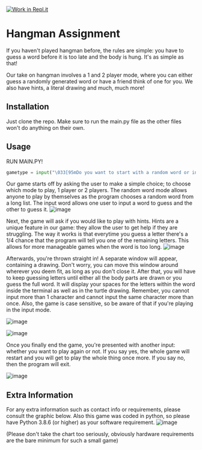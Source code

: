 [![Work in Repl.it](https://classroom.github.com/assets/work-in-replit-14baed9a392b3a25080506f3b7b6d57f295ec2978f6f33ec97e36a161684cbe9.svg)](https://classroom.github.com/online_ide?assignment_repo_id=350247&assignment_repo_type=GroupAssignmentRepo)
# Hangman Assignment

If you haven't played hangman before, the rules are simple: you have to guess a word before it is too late and the body is hung. It's as simple as that!

Our take on hangman involves a 1 and 2 player mode, where you can either guess a randomly generated word or have a friend think of one for you. We also have hints, a literal drawing and much, much more!

## Installation

Just clone the repo. Make sure to run the main.py file as the other files won't do anything on their own.

## Usage

RUN MAIN.PY!

```python
gametype = input("\033[95mDo you want to start with a random word or input a word? (R/I): \033[0m")
```
Our game starts off by asking the user to make a simple choice; to choose which mode to play, 1 player or 2 players. The random word mode allows anyone to play by themselves as the program chooses a random word from a long list. The input word allows one user to input a word to guess and the other to guess it.
![image](https://user-images.githubusercontent.com/74550921/105124345-f6b49480-5aa7-11eb-80eb-18ecb00eaae2.png)

Next, the game will ask if you would like to play with hints. Hints are a unique feature in our game: they allow the user to get help if they are struggling. The way it works is that everytime you guess a letter there's a 1/4 chance that the program will tell you one of the remaining letters. This allows for more manageable games when the word is too long.
![image](https://user-images.githubusercontent.com/74550921/105124385-0d5aeb80-5aa8-11eb-97fb-723fea9eb930.png)

Afterwards, you're thrown straight in! A separate window will appear, containing a drawing. Don't worry, you can move this window around wherever you deem fit, as long as you don't close it. After that, you will have to keep guessing letters until either all the body parts are drawn or you guess the full word. It will display your spaces for the letters within the word inside the terminal as well as in the turtle drawing. Remember, you cannot input more than 1 character and cannot input the same character more than once. Also, the game is case sensitive, so be aware of that if you're playing in the input mode.

![image](https://user-images.githubusercontent.com/74550921/105124449-2a8fba00-5aa8-11eb-9fe7-33c72f6c073b.png)

![image](https://user-images.githubusercontent.com/74550921/105124516-4bf0a600-5aa8-11eb-8754-2fd91a8c675f.png)

Once you finally end the game, you're presented with another input: whether you want to play again or not. If you say yes, the whole game will restart and you will get to play the whole thing once more. If you say no, then the program will exit.

![image](https://user-images.githubusercontent.com/74550921/105124592-6dea2880-5aa8-11eb-982b-8f72ba1d2d86.png)

## Extra Information

For any extra information such as contact info or requirements, please consult the graphic below.
Also this game was coded in python, so please have Python 3.8.6 (or higher) as your software requirement.
![image](https://user-images.githubusercontent.com/74550921/105123159-99b7df00-5aa5-11eb-8ae0-f34ea6a8a66f.png)

(Please don't take the chart too seriously, obviously hardware requirements are the bare minimum for such a small game)